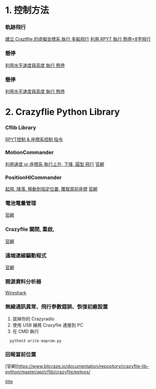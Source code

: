# 1. 控制方法
### 軌跡飛行
[建立 Craztflie 的虛擬坐標系 執行 多點飛行](https://github.com/bitcraze/crazyflie-lib-python/blob/master/examples/positioning/initial_position.py)
[利用 RPYT 執行 懸停+8字飛行](https://github.com/bitcraze/crazyflie-lib-python/blob/master/examples/positioning/flowsequenceSync.py)

### 懸停
[利用水平速度與高度 執行 懸停](https://github.com/ataffanel/crazyflie-push-demo/blob/8b9b2e8/src/push.c#L105-L106)

### 懸停
[利用水平速度與高度 執行 懸停](https://github.com/ataffanel/crazyflie-push-demo/blob/8b9b2e8/src/push.c#L105-L106)

# 2. Crazyflie Python Library
### Cflib Library
[RPYT控制 & 座標系控制 指令](https://github.com/bitcraze/crazyflie-lib-python/blob/master/cflib/crazyflie/commander.py)

### MotionCommander
[利用速度 or 座標系 執行上升, 下降, 圓型 飛行](https://github.com/bitcraze/crazyflie-lib-python/blob/master/examples/autonomy/motion_commander_demo.py)
[官網](https://www.bitcraze.io/documentation/repository/crazyflie-lib-python/master/api/cflib/positioning/motion_commander/)

### PositionHlCommander
[起飛, 降落, 移動到指定位置, 獲取當前座標](https://github.com/bitcraze/crazyflie-lib-python/blob/master/cflib/positioning/position_hl_commander.py)
[官網](https://www.bitcraze.io/documentation/repository/crazyflie-lib-python/master/api/cflib/positioning/position_hl_commander/)

### 電池電量管理
[官網](https://github.com/bitcraze/crazyflie-firmware/blob/crazyflie2/hal/src/pm_f405.c#L172)

### Crazyflie 關閉, 重啟, 
[官網](https://www.bitcraze.io/documentation/repository/crazyflie-lib-python/master/api/cflib/utils/power_switch/)

### 遠端連線驅動程式
[官網](https://www.bitcraze.io/documentation/repository/crazyflie-lib-python/master/api/cflib/crtp/crtpdriver/)

### 開源資料分析器
[Wireshark](https://www.bitcraze.io/documentation/repository/crazyflie-lib-python/master/development/wireshark/)

### 無線通訊異常、飛行參數錯誤、恢復初廠設置
1. 拔掉你的 Crazyradio
2. 使用 USB 線將 Crazyflie 連接到 PC
3. 在 CMD 執行
```
  python3 write-eeprom.py
```

### 回報當前位置
[官網]https://www.bitcraze.io/documentation/repository/crazyflie-lib-python/master/api/cflib/crazyflie/extpos/

[title](https://www.example.com)
